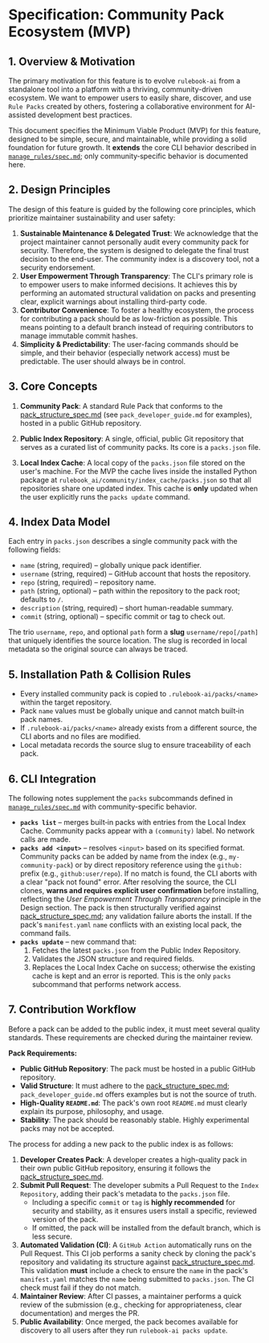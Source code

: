 # Specification: Community Pack Ecosystem (MVP)

## 1. Overview & Motivation

The primary motivation for this feature is to evolve `rulebook-ai` from a standalone tool into a platform with a thriving, community-driven ecosystem. We want to empower users to easily share, discover, and use `Rule Packs` created by others, fostering a collaborative environment for AI-assisted development best practices.

This document specifies the Minimum Viable Product (MVP) for this feature, designed to be simple, secure, and maintainable, while providing a solid foundation for future growth. It **extends** the core CLI behavior described in [`manage_rules/spec.md`](../manage_rules/spec.md); only community‑specific behavior is documented here.

## 2. Design Principles

The design of this feature is guided by the following core principles, which prioritize maintainer sustainability and user safety:

1.  **Sustainable Maintenance & Delegated Trust**: We acknowledge that the project maintainer cannot personally audit every community pack for security. Therefore, the system is designed to delegate the final trust decision to the end-user. The community index is a discovery tool, not a security endorsement.
2.  **User Empowerment Through Transparency**: The CLI's primary role is to empower users to make informed decisions. It achieves this by performing an automated structural validation on packs and presenting clear, explicit warnings about installing third-party code.
3.  **Contributor Convenience**: To foster a healthy ecosystem, the process for contributing a pack should be as low-friction as possible. This means pointing to a default branch instead of requiring contributors to manage immutable commit hashes.
4.  **Simplicity & Predictability**: The user-facing commands should be simple, and their behavior (especially network access) must be predictable. The user should always be in control.

## 3. Core Concepts

1.  **Community Pack**: A standard Rule Pack that conforms to the [pack_structure_spec.md](../manage_rules/pack_structure_spec.md) (see `pack_developer_guide.md` for examples), hosted in a public GitHub repository.

2.  **Public Index Repository**: A single, official, public Git repository that serves as a curated list of community packs. Its core is a `packs.json` file.

3.  **Local Index Cache**: A local copy of the `packs.json` file stored on the user's machine. For the MVP the cache lives inside the installed Python package at `rulebook_ai/community/index_cache/packs.json` so that all repositories share one updated index. This cache is **only** updated when the user explicitly runs the `packs update` command.
## 4. Index Data Model

Each entry in `packs.json` describes a single community pack with the following fields:

* `name` (string, required) – globally unique pack identifier.
* `username` (string, required) – GitHub account that hosts the repository.
* `repo` (string, required) – repository name.
* `path` (string, optional) – path within the repository to the pack root; defaults to `/`.
* `description` (string, required) – short human-readable summary.
* `commit` (string, optional) – specific commit or tag to check out.

The trio `username`, `repo`, and optional `path` form a **slug** `username/repo[/path]` that uniquely identifies the source location. The slug is recorded in local metadata so the original source can always be traced.

## 5. Installation Path & Collision Rules

* Every installed community pack is copied to `.rulebook-ai/packs/<name>` within the target repository.
* Pack `name` values must be globally unique and cannot match built‑in pack names.
* If `.rulebook-ai/packs/<name>` already exists from a different source, the CLI aborts and no files are modified.
* Local metadata records the source slug to ensure traceability of each pack.

## 6. CLI Integration

The following notes supplement the `packs` subcommands defined in [`manage_rules/spec.md`](../manage_rules/spec.md) with community-specific behavior.

* **`packs list`** – merges built‑in packs with entries from the Local Index Cache. Community packs appear with a `(community)` label. No network calls are made.
* **`packs add <input>`** – resolves `<input>` based on its specified format. Community packs can be added by name from the index (e.g., `my-community-pack`) or by direct repository reference using the `github:` prefix (e.g., `github:user/repo`). If no match is found, the CLI aborts with a clear "pack not found" error. After resolving the source, the CLI clones, **warns and requires explicit user confirmation** before installing, reflecting the *User Empowerment Through Transparency* principle in the Design section. The pack is then structurally verified against [pack_structure_spec.md](../manage_rules/pack_structure_spec.md); any validation failure aborts the install. If the pack's `manifest.yaml` `name` conflicts with an existing local pack, the command fails.
* **`packs update`** – new command that:
    1. Fetches the latest `packs.json` from the Public Index Repository.
    2. Validates the JSON structure and required fields.
    3. Replaces the Local Index Cache on success; otherwise the existing cache is kept and an error is reported.
  This is the only `packs` subcommand that performs network access.

## 7. Contribution Workflow

Before a pack can be added to the public index, it must meet several quality standards. These requirements are checked during the maintainer review.

**Pack Requirements:**
*   **Public GitHub Repository**: The pack must be hosted in a public GitHub repository.
*   **Valid Structure**: It must adhere to the [pack_structure_spec.md](../manage_rules/pack_structure_spec.md); `pack_developer_guide.md` offers examples but is not the source of truth.
*   **High-Quality `README.md`**: The pack's own root `README.md` must clearly explain its purpose, philosophy, and usage.
*   **Stability**: The pack should be reasonably stable. Highly experimental packs may not be accepted.

The process for adding a new pack to the public index is as follows:

1.  **Developer Creates Pack**: A developer creates a high-quality pack in their own public GitHub repository, ensuring it follows the [pack_structure_spec.md](../manage_rules/pack_structure_spec.md).
2.  **Submit Pull Request**: The developer submits a Pull Request to the `Index Repository`, adding their pack's metadata to the `packs.json` file.
    *   Including a specific `commit` or `tag` is **highly recommended** for security and stability, as it ensures users install a specific, reviewed version of the pack.
    *   If omitted, the pack will be installed from the default branch, which is less secure.
3.  **Automated Validation (CI)**: A `GitHub Action` automatically runs on the Pull Request. This CI job performs a sanity check by cloning the pack's repository and validating its structure against [pack_structure_spec.md](../manage_rules/pack_structure_spec.md). This validation **must** include a check to ensure the `name` in the pack's `manifest.yaml` matches the `name` being submitted to `packs.json`. The CI check must fail if they do not match.
4.  **Maintainer Review**: After CI passes, a maintainer performs a quick review of the submission (e.g., checking for appropriateness, clear documentation) and merges the PR.
5.  **Public Availability**: Once merged, the pack becomes available for discovery to all users after they run `rulebook-ai packs update`.
